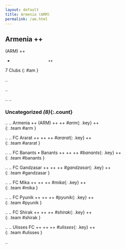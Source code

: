```yaml
---
layout: default
title: Armenia (ARM)
permalink: /am.html
---
```



## Armenia   ++
(ARM)  ++
-                     ++
7 Clubs
{: #am }


.. 




.. 




.. 
.. 


### Uncategorized _(8)_{:.count}


..
..
Armenia  ++
 (ARM) ++
 ++
_#arm_{: .key} ++
<br>
{: .team #arm }

..
..
FC Ararat  ++
 ++
 ++
_#ararat_{: .key} ++
<br>
{: .team #ararat }

..
..
FC Banants • Banants  ++
 ++
 ++
_#banants_{: .key} ++
<br>
{: .team #banants }

..
..
FC Gandzasar  ++
 ++
 ++
_#gandzasar_{: .key} ++
<br>
{: .team #gandzasar }

..
..
FC Mika  ++
 ++
 ++
_#mika_{: .key} ++
<br>
{: .team #mika }

..
..
FC Pyunik  ++
 ++
 ++
_#pyunik_{: .key} ++
<br>
{: .team #pyunik }

..
..
FC Shirak  ++
 ++
 ++
_#shirak_{: .key} ++
<br>
{: .team #shirak }

..
..
Ulisses FC  ++
 ++
 ++
_#ulisses_{: .key} ++
<br>
{: .team #ulisses }




.. 
 
